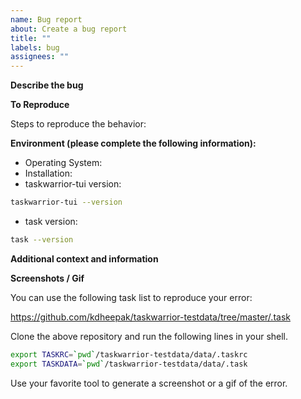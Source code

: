 ```yaml
---
name: Bug report
about: Create a bug report
title: ""
labels: bug
assignees: ""
---
```


<!-- Thank you for taking the time to fill out a bug report. -->

**Describe the bug**

<!-- A clear and concise description of what the bug is with screenshots if available. -->

**To Reproduce**

Steps to reproduce the behavior:

<!--
Please provide a minimal working example of the bug with screenshots if possible.

You can set the TASKDATA and TASKRC environment variables to point to a different location for temporary fresh taskwarrior session. See taskwarrior documentation for more information.

If possible, please provide contents of `.taskrc`, and `.task` folder.
-->

**Environment (please complete the following information):**

- Operating System: <!-- Windows | Mac | Linux -->
- Installation: <!-- github releases | homebrew | arch | zinit -->
- taskwarrior-tui version:

```bash
taskwarrior-tui --version
```
- task version:

```bash
task --version
```

**Additional context and information**

<!-- Please provide detailed stacktraces, screenshot, etc here. If `taskwarrior-tui` crashes, you can set the RUST_BACKTRACE=1 for a detailed stacktrace. -->

**Screenshots / Gif**

You can use the following task list to reproduce your error:

https://github.com/kdheepak/taskwarrior-testdata/tree/master/.task

Clone the above repository and run the following lines in your shell.

```bash
export TASKRC=`pwd`/taskwarrior-testdata/data/.taskrc
export TASKDATA=`pwd`/taskwarrior-testdata/data/.task
```

Use your favorite tool to generate a screenshot or a gif of the error.

